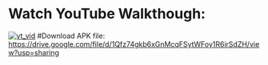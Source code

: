 # Watch YouTube Walkthough:
[![yt_vid](https://img.youtube.com/vi/Pd-gCqzKcOg/0.jpg)](https://www.youtube.com/watch?v=Pd-gCqzKcOg)
#Download APK file:
https://drive.google.com/file/d/1Qfz74gkb6xGnMcqFSytWFoy1R6irSdZH/view?usp=sharing 

